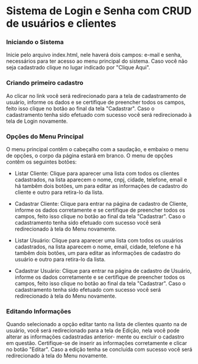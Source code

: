 # Sistema de Login e Senha com CRUD de usuários e clientes

### Iniciando o Sistema

Inicie pelo arquivo index.html, nele haverá dois campos: e-mail e senha, necessários para
ter acesso ao menu principal do sistema. Caso você não seja cadastrado clique no lugar indicado
por "Clique Aqui".

### Criando primeiro cadastro

Ao clicar no link você será redirecionado para a tela de cadastramento de usuário, informe
os dados e se certifique de preencher todos os campos, feito isso clique no botão ao final da
tela "Cadastrar". Caso o cadastramento tenha sido efetuado com sucesso você será redirecionado
à tela de Login novamente.

### Opções do Menu Principal

O menu principal contêm o cabeçalho com a saudação, e embaixo o menu de opções, o corpo da 
página estará em branco. O menu de opções contêm os seguintes botões:
 
- Listar Cliente: Clique para aparecer uma lista com todos os clientes cadastrados, na lista 
aparecem o nome, cnpj, cidade, telefone, email e há tambêm dois botões, um para editar as 
informações de cadastro do cliente e outro para retira-lo da lista.

- Cadastrar Cliente: Clique para entrar na página de cadastro de Cliente, informe os dados 
corretamente e se certifique de preencher todos os campos, feito isso clique no botão ao final da
tela "Cadastrar". Caso o cadastramento tenha sido efetuado com sucesso você será redirecionado
à tela do Menu novamente.

- Listar Usuário: Clique para aparecer uma lista com todos os usuários cadastrados, na lista
aparecem o nome, email, cidade, telefone e há tambêm dois botões, um para editar as 
informações de cadastro do usuário e outro para retira-lo da lista.

- Cadastrar Usuário: Clique para entrar na página de cadastro de Usuário, informe os dados 
corretamente e se certifique de preencher todos os campos, feito isso clique no botão ao final da
tela "Cadastrar". Caso o cadastramento tenha sido efetuado com sucesso você será redirecionado
à tela do Menu novamente.

### Editando Informações

Quando selecionado a opção editar tanto na lista de clientes quanto na de usuário, você será
redirecionado para a tela de Edição, nela você pode alterar as informações cadastradas anterior-
mente ou excluir o cadastro em questão. Certifique-se de inserir as informações corretamente
e clicar no botão "Editar". Caso a edição tenha se concluída com sucesso você será redirecionado
à tela do Menu novamente.
